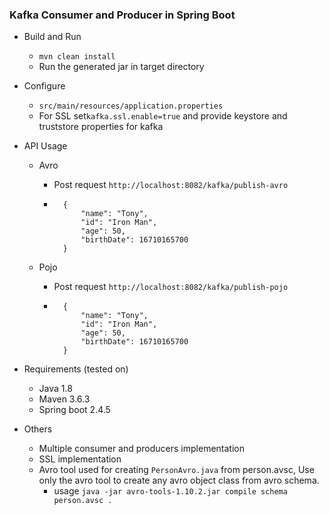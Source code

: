 ### Kafka Consumer and Producer in Spring Boot

* Build and Run

  * `mvn clean install`
  * Run the generated jar in target directory

* Configure

  * `src/main/resources/application.properties`
  * For SSL set`kafka.ssl.enable=true` and provide keystore and truststore properties for kafka

* API Usage

  * Avro

    * Post request `http://localhost:8082/kafka/publish-avro`

    * ```
        {
            "name": "Tony",
            "id": "Iron Man",
            "age": 50,
            "birthDate": 16710165700
        }
      ```

  * Pojo

    * Post request `http://localhost:8082/kafka/publish-pojo`

    * ```
        {
            "name": "Tony",
            "id": "Iron Man",
            "age": 50,
            "birthDate": 16710165700
        }
      ```

* Requirements (tested on)
  * Java 1.8
  * Maven 3.6.3
  * Spring boot 2.4.5

* Others
  * Multiple consumer and producers implementation
  * SSL implementation
  * Avro tool used for creating  `PersonAvro.java` from person.avsc, Use only the avro tool to create any avro object class from avro schema.
    * usage `java -jar avro-tools-1.10.2.jar compile schema person.avsc .`  


